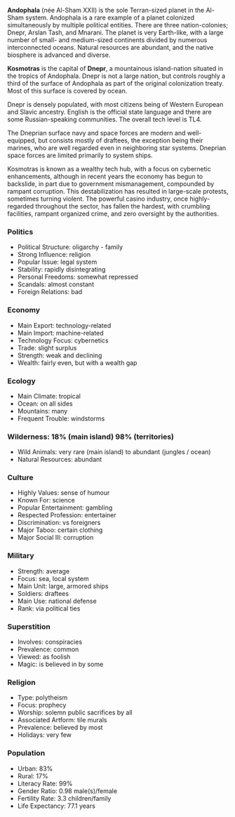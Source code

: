 **Andophala** (née Al-Sham XXII) is the sole Terran-sized planet in the Al-Sham system. Andophala is a rare example of a planet colonized simultaneously by multiple political entities. There are three nation-colonies; Dnepr, Arslan Tash, and Mnarani. The planet is very Earth-like, with a large number of small- and medium-sized continents divided by numerous interconnected oceans. Natural resources are abundant, and the native biosphere is advanced and diverse.

**Kosmotras** is the capital of **Dnepr**, a mountainous island-nation situated in the tropics of Andophala. Dnepr is not a large nation, but controls roughly a third of the surface of Andophala as part of the original colonization treaty. Most of this surface is covered by ocean.

Dnepr is densely populated, with most citizens being of Western European and Slavic ancestry. English is the official state language and there are some Russian-speaking communities. The overall tech level is TL4.

The Dneprian surface navy and space forces are modern and well-equipped, but consists mostly of  draftees, the exception being their marines, who are well regarded even in neighboring star systems. Dneprian space forces are limited primarily to system ships.

Kosmotras is known as a wealthy tech hub, with a focus on cybernetic enhancements, although in recent years the economy has begun to backslide, in part due to government mismanagement, compounded by rampant corruption. This destabilization has resulted in large-scale protests, sometimes turning violent. The powerful casino industry, once highly-regarded throughout the sector, has fallen the hardest, with crumbling facilities, rampant organized crime, and zero oversight by the authorities.

### Politics
* Political Structure: oligarchy - family
* Strong Influence: religion
* Popular Issue: legal system
* Stability: rapidly disintegrating
* Personal Freedoms: somewhat repressed
* Scandals: almost constant
* Foreign Relations: bad

### Economy
* Main Export: technology-related
* Main Import: machine-related
* Technology Focus: cybernetics
* Trade: slight surplus
* Strength: weak and declining
* Wealth: fairly even, but with a wealth gap

### Ecology
* Main Climate: tropical
* Ocean: on all sides
* Mountains: many
* Frequent Trouble: windstorms

### Wilderness: 18% (main island) 98% (territories)
* Wild Animals: very rare (main island) to abundant (jungles / ocean)
* Natural Resources: abundant

### Culture
* Highly Values: sense of humour
* Known For: science
* Popular Entertainment: gambling
* Respected Profession: entertainer
* Discrimination: vs foreigners
* Major Taboo: certain clothing
* Major Social Ill: corruption

### Military
* Strength: average
* Focus: sea, local system
* Main Unit: large, armored ships
* Soldiers: draftees
* Main Use: national defense
* Rank: via political ties

### Superstition
* Involves: conspiracies
* Prevalence: common
* Viewed: as foolish
* Magic: is believed in by some

### Religion
* Type: polytheism
* Focus: prophecy
* Worship: solemn public sacrifices by all
* Associated Artform: tile murals
* Prevalence: believed by most
* Holidays: very few

### Population
* Urban: 83%
* Rural: 17%
* Literacy Rate: 99%
* Gender Ratio: 0.98 male(s)/female
* Fertility Rate: 3.3 children/family
* Life Expectancy: 77.1 years
